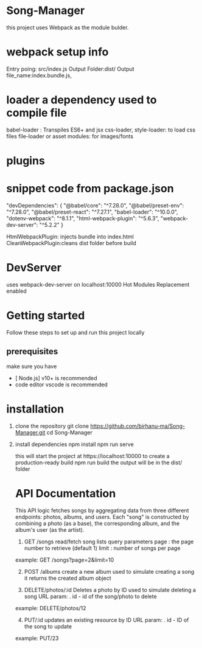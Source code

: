 # Song-Manager

this project uses Webpack as the module bulder.

# webpack setup info

Entry poing: src/index.js
Output Folder:dist/
Output file_name:index.bundle.js,

# loader a dependency used to compile file

babel-loader : Transpiles ES6+ and jsx
css-loader, style-loader: to load css files
file-loader or asset modules: for images/fonts

# plugins

# snippet code from package.json

"devDependencies": {
"@babel/core": "^7.28.0",
"@babel/preset-env": "^7.28.0",
"@babel/preset-react": "^7.27.1",
"babel-loader": "^10.0.0",
"dotenv-webpack": "^8.1.1",
"html-webpack-plugin": "^5.6.3",
"webpack-dev-server": "^5.2.2"
}

HtmlWebpackPlugin: injects bundle into index.html
CleanWebpackPlugin:cleans dist folder before build

# DevServer

uses webpack-dev-server on localhost:10000
Hot Modules Replacement enabled

# Getting started

Follow these steps to set up and run this project locally

## prerequisites

make sure you have

- [ Node.js] v10+ is recommended
- code editor vscode is recommended

# installation

1. clone the repository
   git clone https://github.com/birhanu-ma/Song-Manager.git
   cd Song-Manager
2. install dependencies
   npm install
   npm run serve

   this will start the project at https://localhost:10000
   to create a production-ready build
   npm run build
   the output will be in the dist/ folder

   # API Documentation

   This API logic fetches songs by aggregating data from three different endpoints: photos, albums, and users. Each "song" is constructed by combining a photo (as a base), the corresponding album, and the album's user (as the artist).

   1. GET /songs
      read/fetch song lists
      query parameters
      page : the page number to retrieve (default 1)
      limit : number of songs per page

   example:
   GET /songs?page=2&limit=10

   2. POST /albums
      create a new album used to simulate creating a song
      it returns the created album object

   3. DELETE/photos/:id
      Deletes a photo by ID used to simulate deleting a song
      URL param:
      . id - id of the song/photo to delete

   example:
   DELETE/photos/12

   4. PUT/:id
      updates an existing resource by ID
      URL param:
      . id - ID of the song to update

   example:
   PUT/23
